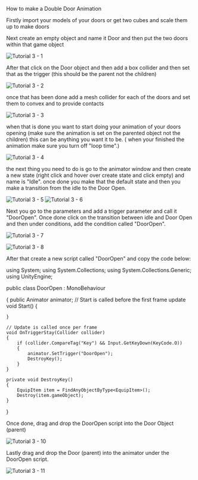 How to make a Double Door Animation 

  

Firstly import your models of your doors or get two cubes and scale them up to make doors 

  

Next create an empty object and name it Door and then put the two doors within that game object 

  ![Tutorial 3 - 1](https://github.com/huckerE/University-work/assets/146854478/734cb20c-90ee-4bcd-8170-4fed1e697b17)



After that click on the Door object and then add a box collider and then set that as the trigger (this should be the parent not the children) 

  
![Tutorial 3 - 2](https://github.com/huckerE/University-work/assets/146854478/67702d81-7ea9-446c-9f21-bb862e1c3646)

  

once that has been done add a mesh collider for each of the doors and set them to convex and to provide contacts 

  ![Tutorial 3 - 3](https://github.com/huckerE/University-work/assets/146854478/c8377560-4ae3-47e8-be7b-b992353f7a0f)


when that is done you want to start doing your animation of your doors opening (make sure the animation is set on the parented object not the children) this can be anything you want it to be. ( when your finished the animation make sure you turn off "loop time".) 

  
![Tutorial 3 - 4](https://github.com/huckerE/University-work/assets/146854478/d9a89d54-bcb1-45a4-8b6d-e7cf7f872102)

  

the next thing you need to do is go to the animator window and then create a new state (right click and hover over create state and click empty) and name is "Idle". once done you make that the default state and then you make a transition from the idle to the Door Open. 

  ![Tutorial 3 - 5](https://github.com/huckerE/University-work/assets/146854478/6c761590-109b-4dce-94f9-a1b34bdc8129)
![Tutorial 3 - 6](https://github.com/huckerE/University-work/assets/146854478/7c23753d-fe61-48ed-8cc2-184ead4ffda3)


Next you go to the parameters and add a trigger parameter and call it "DoorOpen". Once done click on the transition between idle and Door Open and then under conditions, add the condition called "DoorOpen". 

  ![Tutorial 3 - 7](https://github.com/huckerE/University-work/assets/146854478/656609aa-bd17-4e27-9d5c-c4af921144e6)

![Tutorial 3 - 8](https://github.com/huckerE/University-work/assets/146854478/a911927c-67da-4421-aeae-04ca2b25af29)

  

After that create a new script called "DoorOpen" and copy the code below:

using System;
using System.Collections;
using System.Collections.Generic;
using UnityEngine;

public class DoorOpen : MonoBehaviour

{
    public Animator animator;
    // Start is called before the first frame update
    void Start()
    {
        
    }

    // Update is called once per frame
    void OnTriggerStay(Collider collider)
    {
        if (collider.CompareTag("Key") && Input.GetKeyDown(KeyCode.O))
        {
            animator.SetTrigger("DoorOpen");
            DestroyKey();
        }
    }

    private void DestroyKey()
    {
        EquipItem item = FindAnyObjectByType<EquipItem>();
        Destroy(item.gameObject);
    }
}


  

Once done, drag and drop the DoorOpen script into the Door Object (parent) 

  ![Tutorial 3 - 10](https://github.com/huckerE/University-work/assets/146854478/694573db-1041-4d95-8f47-f6d7ee07cf41)


Lastly drag and drop the Door (parent) into the animator under the DoorOpen script. 

  ![Tutorial 3 - 11](https://github.com/huckerE/University-work/assets/146854478/52c2d0d7-cafb-43b4-9963-42acf3dbac5a)


  

  
